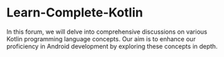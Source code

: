 # Learn-Complete-Kotlin
In this forum, we will delve into comprehensive discussions on various Kotlin programming language concepts. Our aim is to enhance our proficiency in Android development by exploring these concepts in depth.

